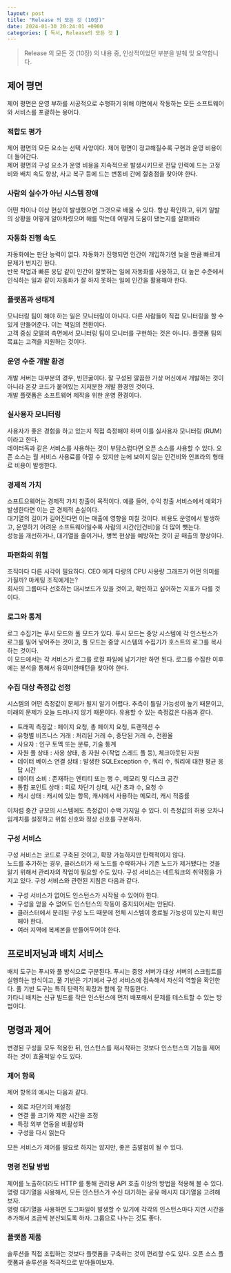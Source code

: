 ```yaml
---
layout: post
title: "Release 의 모든 것 (10장)"
date: 2024-01-30 20:24:01 +0900
categories: [ 독서, Release의 모든 것 ]
---
```


> Release 의 모든 것 (10장) 의 내용 중, 인상적이었던 부분을 발췌 및 요약합니다.

## 제어 평면

제어 평면은 운영 부하를 서공적으로 수행하기 위해 이면에서 작동하는 모든 소프트웨어와 서비스를 포괄하는 용어다.

### 적합도 평가

제어 평면의 모든 요소는 선택 사양이다. 제어 평면이 정교해질수록 구현과 운영 비용이 더 들어간다.
<br>
제어 평면의 구성 요소가 운영 비용을 지속적으로 발생시키므로 전담 인력에 드는 고정비와 배치 속도 향상, 사고 복구 등에 드는 변동비 간에 절충점을 찾아야 한다.

### 사람의 실수가 아닌 시스템 장애

어떤 차이나 이상 현상이 발생했으면 그것으로 배울 수 있다. 항상 확인하고, 위기 일발의 상황을 어떻게 알아차렸으며 해를 막는데 어떻게 도움이 됐는지를 살펴봐라

### 자동화 진행 속도

자동화에는 판단 능력이 없다. 자동화가 진행되면 인간이 개입하기엔 늦을 만큼 빠르게 문제가 번지긴 한다.
<br>
반복 작업과 빠른 응답 같이 인간이 잘못하는 일에 자동화를 사용하고, 더 높은 수준에서 인식하는 일과 같이 자동화가 잘 하지 못하는 일에 인간을 활용해야 한다.

### 플랫폼과 생태계

모니터링 팀이 해야 하는 일은 모니터링이 아니다. 다른 사람들이 직접 모니터링을 할 수 있게 만들어준다. 이는 책임의 전환이다.
<br>
고객 중심 모델의 측면에서 모니터링 팀이 모니터를 구현하는 것은 아니다. 플랫폼 팀의 목표는 고객을 지원하는 것이다.

### 운영 수준 개발 환경

개발 서버는 대부분의 경우, 빈민굴이다. 잘 구성된 깔끔한 가상 머신에서 개발하는 것이 아니라 온갖 코드가 붙어있는 지저분한 개발 환경인 것이다.
<br>
개발 플랫폼은 소프트웨어 제작을 위한 운영 환경이다.

### 실사용자 모니터링

사용자가 좋은 경험을 하고 있는지 직접 측정해야 하며 이를 실사용자 모니터링 (RUM) 이라고 한다.
<br>
데이터독과 같은 서비스를 사용하는 것이 부담스럽다면 오픈 소스를 사용할 수 있다. 오픈 소스는 월 서비스 사용료를 아낄 수 있지만 눈에 보이지 않는 인건비와
인프라의 형태로 비용이 발생한다.

### 경제적 가치

소프트으웨어는 경제적 가치 창출이 목적이다. 예를 들어, 수익 창출 서비스에서 예외가 발생한다면 이는 곧 경제적 손실이다.
<br>
대기열의 길이가 길어진다면 이는 매출에 영향을 미칠 것이다. 비용도 운영에서 발생하고, 운영하기 어려운 소프트웨어일수록 사람의 시간(인건비)을 더 많이 뺏는다.
<br>
성능을 개선하거나, 대기열을 줄이거나, 병목 현상을 예방하는 것이 곧 매출의 향상이다.

### 파편화의 위험

조직마다 다른 시각이 필요하다. CEO 에게 다량의 CPU 사용량 그래프가 어떤 의미를 가질까? 마케팅 조직에게는?
<br>
회사의 그룹마다 선호하는 대시보드가 있을 것이고, 확인하고 싶어하는 지표가 다를 것이다.

### 로그와 통계

로그 수집기는 푸시 모드와 풀 모드가 있다. 푸시 모드는 중앙 시스템에 각 인스턴스가 로그를 밀어 넣어주는 것이고, 풀 모드는 중앙 시스템의 수집기가 호스트의 로그를 복사하는 것이다.
<br>
이 모드에서는 각 서비스가 로그를 로컬 파일에 남기기만 하면 된다. 로그를 수집한 이후에는 분석을 통해서 유의미한패턴을 찾아야 한다.

### 수집 대상 측정값 선정

시스템의 어떤 측정값이 문제가 될지 알기 어렵다. 추측이 틀릴 가능성이 높기 때문이고, 미래의 문제가 오늘 드러나지 않기 때문이다.
유용할 수 있는 측정값은 다음과 같다.
- 트래픽 측정값 : 페이지 요청, 총 페이지 요청, 트랜잭션 수
- 유형별 비즈니스 거래 : 처리된 거래 수, 중단된 거래 수, 전환율
- 사요자 : 인구 토옉 또는 분류, 기술 통계
- 자원 풀 상태 : 사용 상태, 총 자원 수(작업 스레드 풀 등), 체크아웃된 자원
- 데이터 베이스 연결 상태 : 발생한 SQLException 수, 쿼리 수, 쿼리에 대한 평균 응답 시간
- 데이터 소비 : 존재하는 엔티티 또는 행 수, 메모리 및 디스크 공간
- 통합 포인트 상태 : 회로 차단기 상태, 시간 초과 수, 요청 수
- 캐시 상태 : 캐시에 있는 항목, 캐시에서 사용하는 메모리, 캐시 적중률

이처럼 중간 규모의 시스템에도 측정값이 수백 가지일 수 있다. 이 측정값의 허용 오차나 임계치를 설정하고 위험 신호와 정상 신호를 구분하자.

### 구성 서비스

구성 서비스는 코드로 구축된 것이고, 확장 가능하지만 탄력적이지 않다.
<br>
노드를 추가하는 경우, 클러스터가 새 노드를 수락하거나 기존 노드가 제거됐다는 것을 알기 위해서 관리자의 작업이 필요할 수도 있다.
구성 서비스는 네트워크의 취약점을 가지고 있다. 구성 서비스와 관련된 지침은 다음과 같다.
- 구성 서비스가 없어도 인스턴스가 시작될 수 있어야 한다.
- 구성을 얻을 수 없어도 인스턴스의 작동이 중지되어서는 안된다.
- 클러스터에서 분리된 구성 노드 때문에 전체 시스템이 종료될 가능성이 있는지 확인해야 한다.
- 여러 지역에 복제본을 만들어두어야 한다.

## 프로비저닝과 배치 서비스

배치 도구는 푸시와 풀 방식으로 구분된다. 푸시는 중앙 서버가 대상 서버의 스크립트를 실행하는 방식이고, 풀 기반은 기기에서 구성 서비스에 접속해서 자신의 역할을 확인한다.
풀 기반 도구는 특히 탄력적 확장과 함께 잘 작동한다.
<br>
카타니 배치는 신규 빌드를 작은 인스턴스에 먼저 배포해서 문제를 테스트할 수 있는 방법이다.

## 명령과 제어

변경된 구성을 모두 적용한 뒤, 인스턴스를 재시작하는 것보다 인스턴스의 기능을 제어하는 것이 효율적일 수도 있다.

### 제어 항목

제어 항목의 예시는 다음과 같다.
- 회로 차단기의 재설정
- 연결 풀 크기와 제한 시간을 조정
- 특정 외부 연동을 비활성화
- 구성을 다시 읽는다

모든 서비스가 제어를 필요로 하지는 않지만, 좋은 출발점이 될 수 있다.

### 명령 전달 방법

제어를 노출하더라도 HTTP 를 통해 관리용 API 호출 이상의 방법을 적용해 볼 수 있다. 명령 대기열을 사용해서, 모든 인스턴스가 수신 대기하는 공유 메시지 대기열을 고려해보자.
<br>
명령 대기열을 사용하면 도그파일이 발생할 수 있기에 각각의 인스턴스마다 지연 시간을 추가해서 조금씩 분산되도록 하자. 그룹으로 나누는 것도 좋다.

### 플랫폼 제품

솔루션을 직접 조립하는 것보다 플랫폼을 구축하는 것이 편리할 수도 있다. 오픈 소스 플랫폼과 솔루션을 적극적으로 받아들여보자.
